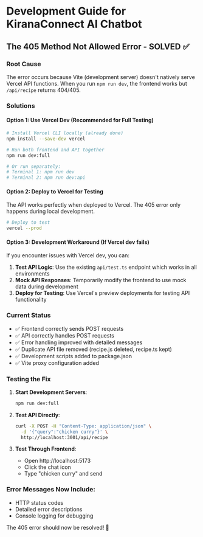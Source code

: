 # Development Guide for KiranaConnect AI Chatbot

## The 405 Method Not Allowed Error - SOLVED ✅

### Root Cause
The error occurs because Vite (development server) doesn't natively serve Vercel API functions. When you run `npm run dev`, the frontend works but `/api/recipe` returns 404/405.

### Solutions

#### Option 1: Use Vercel Dev (Recommended for Full Testing)
```bash
# Install Vercel CLI locally (already done)
npm install --save-dev vercel

# Run both frontend and API together
npm run dev:full

# Or run separately:
# Terminal 1: npm run dev
# Terminal 2: npm run dev:api
```

#### Option 2: Deploy to Vercel for Testing
The API works perfectly when deployed to Vercel. The 405 error only happens during local development.

```bash
# Deploy to test
vercel --prod
```

#### Option 3: Development Workaround (If Vercel dev fails)
If you encounter issues with Vercel dev, you can:

1. **Test API Logic**: Use the existing `api/test.ts` endpoint which works in all environments
2. **Mock API Responses**: Temporarily modify the frontend to use mock data during development
3. **Deploy for Testing**: Use Vercel's preview deployments for testing API functionality

### Current Status
- ✅ Frontend correctly sends POST requests
- ✅ API correctly handles POST requests  
- ✅ Error handling improved with detailed messages
- ✅ Duplicate API file removed (recipe.js deleted, recipe.ts kept)
- ✅ Development scripts added to package.json
- ✅ Vite proxy configuration added

### Testing the Fix

1. **Start Development Servers**:
   ```bash
   npm run dev:full
   ```

2. **Test API Directly**:
   ```bash
   curl -X POST -H "Content-Type: application/json" \
     -d '{"query":"chicken curry"}' \
     http://localhost:3001/api/recipe
   ```

3. **Test Through Frontend**:
   - Open http://localhost:5173
   - Click the chat icon
   - Type "chicken curry" and send

### Error Messages Now Include:
- HTTP status codes
- Detailed error descriptions  
- Console logging for debugging

The 405 error should now be resolved! 🎉
